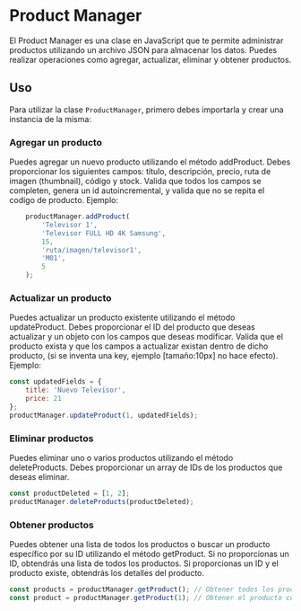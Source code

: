 # Product Manager

El Product Manager es una clase en JavaScript que te permite administrar productos utilizando un archivo JSON para almacenar los datos. Puedes realizar operaciones como agregar, actualizar, eliminar y obtener productos.

## Uso

Para utilizar la clase `ProductManager`, primero debes importarla y crear una instancia de la misma:

### Agregar un producto

Puedes agregar un nuevo producto utilizando el método addProduct. Debes proporcionar los siguientes campos: título, descripción, precio, ruta de imagen (thumbnail), código y stock.
Valida que todos los campos se completen, genera un id autoincremental, y valida que no se repita el codigo de producto. Ejemplo:

```javascript
    productManager.addProduct(
        'Televisor 1',
        'Televisor FULL HD 4K Samsung',
        15,
        'ruta/imagen/televisor1',
        'M01',
        5
    );
```

### Actualizar un producto
Puedes actualizar un producto existente utilizando el método updateProduct. Debes proporcionar el ID del producto que deseas actualizar y un objeto con los campos que deseas modificar.
Valida que el producto exista y que los campos a actualizar existan dentro de dicho producto, (si se inventa una key, ejemplo [tamaño:10px] no hace efecto). Ejemplo:

```javascript
const updatedFields = {
    title: 'Nuevo Televisor',
    price: 21
};
productManager.updateProduct(1, updatedFields);
```

### Eliminar productos
Puedes eliminar uno o varios productos utilizando el método deleteProducts. Debes proporcionar un array de IDs de los productos que deseas eliminar. 

```javascript
const productDeleted = [1, 2];
productManager.deleteProducts(productDeleted);
```

### Obtener productos
Puedes obtener una lista de todos los productos o buscar un producto específico por su ID utilizando el método getProduct. Si no proporcionas un ID, obtendrás una lista de todos los productos. Si proporcionas un ID y el producto existe, obtendrás los detalles del producto.

```javascript
const products = productManager.getProduct(); // Obtener todos los productos
const product = productManager.getProduct(1); // Obtener el producto con ID 1
```
